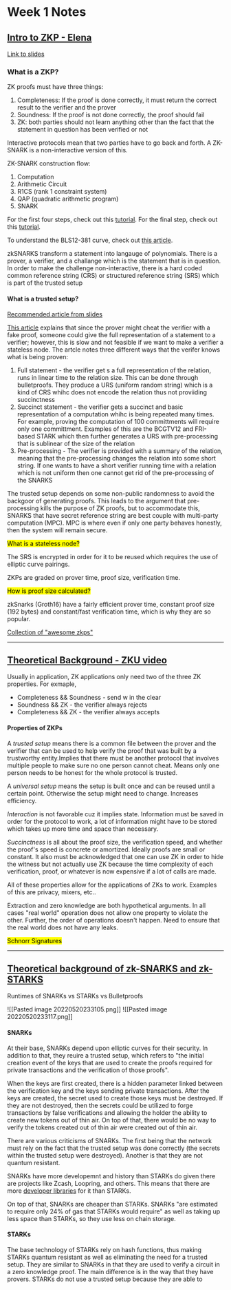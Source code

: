 # Week 1 Notes
## [Intro to ZKP - Elena ](https://www.youtube.com/watch?v=BT88s7_VtC8)

[Link to slides](https://docs.google.com/presentation/d/10JmV3-VxPtdHlrX4MSu-ERH82IonZeLrDdLZ1lJ6Wlc/edit)

### What is a ZKP?
ZK proofs must have three things:
1. Completeness: If the proof is done correctly, it must return the correct result to the verifier and the prover
2. Soundness: If the proof is not done correctly, the proof should fail
3. ZK: both parties should not learn anything other than the fact that the statement in question has been verified or not

Interactive protocols mean that two parties have to go back and forth. A ZK-SNARK is a non-interactive version of this.

ZK-SNARK construction flow:
1. Computation
2. Arithmetic Circuit
3. R1CS (rank 1 constraint system)
4. QAP (quadratic arithmetic program)
5. SNARK


For the first four steps, check out this [tutorial](https://blog.decentriq.ch/zk-snarks-primer-part-one/). For the final step, check out this [tutorial](https://arxiv.org/pdf/1906.07221.pdf).

To understand the BLS12-381 curve, check out [this article](https://hackmd.io/@benjaminion/bls12-381#BLS12-381-For-The-Rest-Of-Us).

zkSNARKS transform a statement into langauge of polynomials. There is a prover, a verifier, and a challange which is the statement that is in question. In order to make the challenge non-interactive, there is a hard coded common reference string (CRS) or structured reference string (SRS) which is part of the trusted setup

#### What is a trusted setup?

[Recommended article from slides](https://medium.com/qed-it/diving-into-the-snarks-setup-phase-b7660242a0d7)

[This article](https://xord.com/research/the-trusted-setup-of-zk-snark/) explains that since the prover might cheat the verifier with a fake proof, someone could give the full representation of a statement to a verifier; however, this is slow and not feasible if we want to make a verifier a stateless node. The artcle notes three different ways that the verifer knows what is being proven:
1. Full statement - the verifier get s a full representation of the relation, runs in linear time to the relation size. This can be done through bulletproofs. They produce a URS (uniform random string) which is a kind of CRS whihc does not encode the relation thus not proviiding succinctness
2. Succinct statement - the verifier gets a succinct and basic representation of a computation whihc is being repeated many times. For example, proving the computation of 100 committments will require only one committment. Examples of this are the BCGTV12 and FRI-based STARK which then further generates a URS with pre-processing that is sublinear of the size of the relation
3. Pre-processing - The verifier is provided with a summary of the relation, meaning that the pre-processing changes the relation into some short string. If one wants to have a short verifier running time with a relation which is not uniform then one cannot get rid of the pre-processing of the SNARKS

The trusted setup depends on some non-public randomness to avoid the backgoor of generating proofs. This leads to the argument that pre-processing kills the purpose of ZK proofs, but to accommodate this, SNARKS that have secret reference string are best couple with multi-party computation (MPC). MPC is where even if only one party behaves honestly, then the system will remain secure.

<mark>What is a stateless node?</mark>

The SRS is encrypted in order for it to be reused which requires the use of elliptic curve pairings.

ZKPs are graded on prover time, proof size, verification time. 

<mark>How is proof size calculated?</mark>

zkSnarks (Groth16) have a fairly efficient prover time, constant proof size (192 bytes) and constant/fast verification time, which is why they are so popular.

[Collection of "awesome zkps"](https://github.com/matter-labs/awesome-zero-knowledge-proofs)

***

## [Theoretical Background - ZKU video](https://www.youtube.com/watch?v=9je336QIqAQ)

Usually in application, ZK applications only need two of the three ZK properties. For exmaple,
* Completeness && Soundness - send w in the clear
* Soundness && ZK - the verifier always rejects 
* Completeness && ZK - the verifier always accepts

#### Properties of ZKPs

A *trusted setup* means there is a common file between the prover and the verifier that can be used to help verify the proof that was built by a trustworthy entity.Implies that there must be another protocol that involves multiple people to make sure no one person cannot cheat. Means only one person needs to be honest for the whole protocol is trusted.

A *universal setup* means the setup is built once and can be reused until a certain point. Otherwise the setup might need to change. Increases efficiency. 

*Interaction* is not favorable cuz it implies state. Information must be saved in order for the protocol to work, a lot of information might have to be stored which takes up more time and space than necessary.

*Succinctness* is all about the proof size, the verification speed, and whether the proof's speed is concrete or amortized. Ideally proofs are small or constant. It also must be acknowledged that one can use ZK in order to hide the witness but not actually use ZK because the time complexity of each verification, proof, or whatever is now expensive if a lot of calls are made.

All of these properties allow for the applications of ZKs to work. Examples of this are privacy, mixers, etc..


Extraction and zero knowledge are both hypothetical arguments. In all cases "real world" operation does not allow one property to violate the other. Further, the order of operations doesn't happen. Need to ensure that the real world does not have any leaks.

<mark>Schnorr Signatures</mark>

***

## [Theoretical background of zk-SNARKS and zk-STARKS](https://consensys.net/blog/blockchain-explained/zero-knowledge-proofs-starks-vs-snarks/)

Runtimes of SNARKs vs STARKs vs Bulletproofs

![[Pasted image 20220520233105.png]]
![[Pasted image 20220520233117.png]]

#### SNARKs

At their base, SNARKs depend upon elliptic curves for their security. In addition to that, they reuire a trusted setup, which refers to "the initial creation event of the keys that are used to create the proofs required for private transactions and the verification of those proofs".

When the keys are first created, there is a hidden parameter linked between the verification key and the keys sending private transactions. After the keys are created, the secret used to create those keys must be destroyed. If they are not destroyed, then the secrets could be utilized to forge transactions by false verifications and allowing the holder the ability to create new tokens out of thin air. On top of that, there would be no way to verify the tokens created out of thin air were created out of thin air.

There are various criticisms of SNARKs. The first being that the network must rely on the fact that the trusted setup was done correctly (the secrets within the trusted setup were destroyed). Another is that they are not quantum resistant.

SNARKs have more developemnt and history than STARKs do given there are projects like Zcash, Loopring, and others. This means that there are more [developer libraries](https://zkp.science/) for it than STARKs.

On top of that, SNARKs are cheaper than STARKs. SNARKs "are estimated to require only 24% of gas that STARKs would require" as well as taking up less space than STARKs, so they use less on chain storage. 

#### STARKs

The base technology of STARKs rely on hash functions, thus making STARKs quantum resistant as well as eliminating the need for a trusted setup. They are similar to SNARKs in that they are used to verify a circuit in a zero knowledge proof. The main difference is in the way that they have provers. STARKs do not use a trusted setup because they are able to 